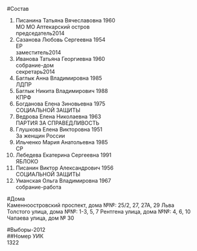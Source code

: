 #Состав  
1. Писанина Татьяна Вячеславовна 1960  
    МО МО Аптекарский остров  
    председатель2014  
2. Сазанова Любовь Сергеевна 1954  
    ЕР  
    заместитель2014  
3. Иванова Татьяна Георгиевна 1960  
    собрание-дом  
    секретарь2014  
4. Баглык Анна Владимировна 1985  
    ЛДПР  
5. Баглык Никита Владимирович 1988  
    КПРФ  
6. Богданова Елена Зиновьевна 1975  
    СОЦИАЛЬНОЙ ЗАЩИТЫ  
7. Ведрова Елена Николаевна 1963  
    ПАРТИЯ ЗА СПРАВЕДЛИВОСТЬ  
8. Глушкова Елена Викторовна 1951  
    За женщин России  
9. Ильченко Мария Анатольевна 1985  
    СР  
10. Лебедева Екатерина Сергеевна 1991  
    ЯБЛОКО  
11. Писанин Виктор Александрович 1956  
    СОЦИАЛЬНОЙ ЗАЩИТЫ  
12. Уманская Ольга Владимировна 1967  
    собрание-работа  

#Дома  
Каменноостровский проспект, дома №№: 25/2, 27, 27А, 29 Льва Толстого улица, дома №№: 1-3, 5, 7 Рентгена улица, дома №№: 4, 6, 10 Чапаева улица, дом № 30  
  
#Выборы-2012  
##Номер УИК  
1322  
